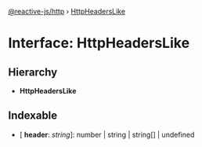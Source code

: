 [@reactive-js/http](../README.md) › [HttpHeadersLike](httpheaderslike.md)

# Interface: HttpHeadersLike

## Hierarchy

* **HttpHeadersLike**

## Indexable

* \[ **header**: *string*\]: number | string | string[] | undefined
